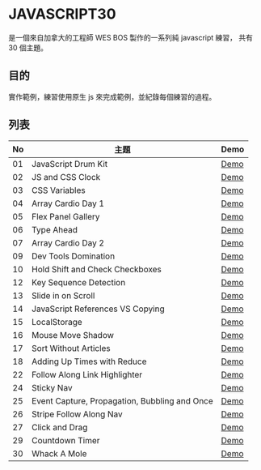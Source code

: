 # JAVASCRIPT30

是一個來自加拿大的工程師 WES BOS 製作的一系列純 javascript 練習，
共有 30 個主題。

## 目的

實作範例，練習使用原生 js 來完成範例，並紀錄每個練習的過程。


## 列表
| No | 主題 | Demo | 
| --- | --- | --- | 
| 01 | JavaScript Drum Kit | [Demo](https://becktsai.github.io/JAVASCRIPT30/1.%20drum%20kit/index.html ) | 
| 02 | JS and CSS Clock | [Demo](https://becktsai.github.io/JAVASCRIPT30/2.%20CSS%2B%20JS%20Clock/index.html ) | 
| 03 | CSS Variables |  [Demo](https://becktsai.github.io/JAVASCRIPT30/03%20-%20CSS%20Variables/index.html ) | 
| 04 | Array Cardio Day 1 | [Demo](https://becktsai.github.io/JAVASCRIPT30/04%20-%20Array%20Cardio%20Day%201/index.html ) | 
| 05 | Flex Panel Gallery | [Demo](https://becktsai.github.io/JAVASCRIPT30/05%20-%20Flex%20Panel%20Gallery/index.html ) | 
| 06 | Type Ahead | [Demo](https://becktsai.github.io/JAVASCRIPT30/06%20-%20Type%20Ahead/index.html ) | 
| 07 | Array Cardio Day 2 | [Demo](https://becktsai.github.io/JAVASCRIPT30/07%20-%20Array%20Cardio%20Day%202/index.html ) | 
| 09 | Dev Tools Domination |  [Demo](https://becktsai.github.io/JAVASCRIPT30/09%20-%20Dev%20Tools%20Domination) | 
| 10 | Hold Shift and Check Checkboxes |  [Demo](https://becktsai.github.io/JAVASCRIPT30/10%20-%20Hold%20Shift%20and%20Check%20Checkboxes/index.html ) | 
| 12 | Key Sequence Detection |  [Demo](https://becktsai.github.io/JAVASCRIPT30/12%20-%20Key%20Sequence%20Detection/index.html ) | 
| 13 | Slide in on Scroll |  [Demo](https://becktsai.github.io/JAVASCRIPT30/13%20-%20Slide%20in%20on%20Scroll/index.html ) | 
| 14 | JavaScript References VS Copying |  [Demo](https://becktsai.github.io/JAVASCRIPT30/14%20-%20JavaScript%20References%20VS%20Copying/index.html ) | 
| 15 | LocalStorage |  [Demo](https://becktsai.github.io/JAVASCRIPT30/15%20-%20LocalStorage/index.html ) | 
| 16 | Mouse Move Shadow |  [Demo](https://becktsai.github.io/JAVASCRIPT30/16%20-%20Mouse%20Move%20Shadow/index.html ) | 
| 17 | Sort Without Articles |  [Demo](https://becktsai.github.io/JAVASCRIPT30/17%20-%20Sort%20Without%20Articles/index.html ) | 
| 18 | Adding Up Times with Reduce |  [Demo](https://becktsai.github.io/JAVASCRIPT30/18%20-%20AddingUpTimesWithReduce/index.html ) | 
| 22 | Follow Along Link Highlighter |  [Demo](https://becktsai.github.io/JAVASCRIPT30/22%20-%20Follow%20Along%20Link%20Highlighter/index.html ) | 
| 24 | Sticky Nav | [Demo](https://becktsai.github.io/JAVASCRIPT30/24%20-%20Sticky%20Nav/index.html ) | 
| 25 | Event Capture, Propagation, Bubbling and Once | [Demo](https://becktsai.github.io/JAVASCRIPT30/25%20-%20Event%20Capture%2C%20Propagation%2C%20Bubbling%20and%20Once/index.html ) | 
| 26 | Stripe Follow Along Nav |  [Demo](https://becktsai.github.io/JAVASCRIPT30/26%20-%20Strip%20Follow%20Along%20Nav/index.html ) | 
| 27 | Click and Drag |  [Demo](https://becktsai.github.io/JAVASCRIPT30/27%20-%20Click%20and%20Drag/index.html ) | 
| 29 | Countdown Timer | [Demo](https://becktsai.github.io/JAVASCRIPT30/29%20-%20Countdown%20Timer/index.html ) | 
| 30 | Whack A Mole  | [Demo](https://becktsai.github.io/JAVASCRIPT30/30%20-%20Whack%20A%20Mole/index.html) | 

